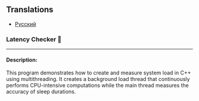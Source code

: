 ## Translations
- [Русский](README-RU.md)

### Latency Checker 🚀

---

#### Description:
This program demonstrates how to create and measure system load in C++ using multithreading. 
It creates a background load thread that continuously performs CPU-intensive computations while the main thread measures the accuracy of sleep durations.

